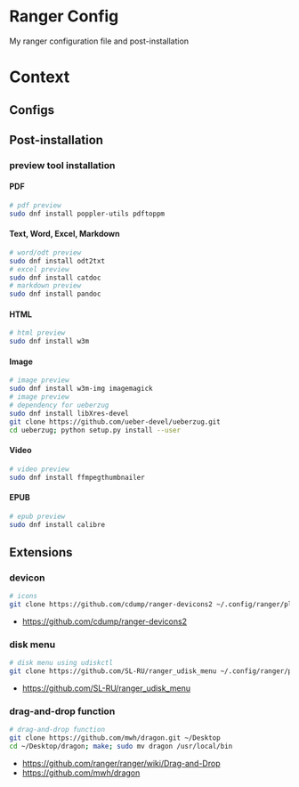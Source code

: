 # Ranger Config
My ranger configuration file and post-installation

# Context

## Configs

## Post-installation

### preview tool installation

#### PDF
```bash
# pdf preview
sudo dnf install poppler-utils pdftoppm
```

#### Text, Word, Excel, Markdown
```bash
# word/odt preview
sudo dnf install odt2txt
# excel preview
sudo dnf install catdoc
# markdown preview
sudo dnf install pandoc
```

#### HTML
```bash
# html preview
sudo dnf install w3m
```

#### Image
```bash
# image preview
sudo dnf install w3m-img imagemagick
# image preview
# dependency for ueberzug
sudo dnf install libXres-devel
git clone https://github.com/ueber-devel/ueberzug.git
cd ueberzug; python setup.py install --user
```

#### Video
```bash
# video preview
sudo dnf install ffmpegthumbnailer
```

#### EPUB
```bash
# epub preview
sudo dnf install calibre
```

## Extensions

### devicon
```bash
# icons
git clone https://github.com/cdump/ranger-devicons2 ~/.config/ranger/plugins/devicons2
```
- https://github.com/cdump/ranger-devicons2

### disk menu
```bash
# disk menu using udiskctl
git clone https://github.com/SL-RU/ranger_udisk_menu ~/.config/ranger/plugins/ranger_udisk_mnu
```
- https://github.com/SL-RU/ranger_udisk_menu

### drag-and-drop function
```bash
# drag-and-drop function
git clone https://github.com/mwh/dragon.git ~/Desktop
cd ~/Desktop/dragon; make; sudo mv dragon /usr/local/bin
```
- https://github.com/ranger/ranger/wiki/Drag-and-Drop
- https://github.com/mwh/dragon
